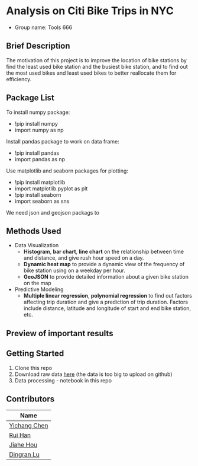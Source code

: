 # Analysis on Citi Bike Trips in NYC
- Group name: Tools 666         

Brief Description
-------------------
The motivation of this project is to improve the location of bike stations by find the least used bike station and the busiest bike station, and to find out the most used bikes and least used bikes to better reallocate them for efficiency. 


Package List
-----------------------
To install numpy package:
- !pip install numpy
- import numpy as np

Install pandas package to work on data frame:
- !pip install pandas
- import pandas as np

Use matplotlib and seaborn packages for plotting:
- !pip install matplotlib
- import matplotlib.pyplot as plt
- !pip install seaborn
- import seaborn as sns

We need json and geojson packags to 

Methods Used
------------
- Data Visualization 
  - **Histogram**, **bar chart**, **line chart** on the relationship between time and distance, and give rush hour speed on a day.
  - **Dynamic heat map** to provide a dynamic view of the frequency of bike station using on a weekday per hour. 
  - **GeoJSON** to provide detailed information about a given bike station on the map
- Predictive Modeling
  - **Multiple linear regression**, **polynomial regression** to find out factors affecting trip duration and give a prediction of trip duration. Factors include distance, latitude and longitude of start and end bike station, etc. 


Preview of important results 
------------------


Getting Started
------------------
1. Clone this repo
2. Download raw data [here](https://s3.amazonaws.com/tripdata/201810-citibike-tripdata.csv.zip) (the data is too big to upload on github)
3. Data processing - notebook in this repo


Contributors
------------------
|Name     |  
|---------|
|[Yichang Chen](https://github.com/[yichangchen1030])| 
|[Rui Han](https://github.com/[harry0107100]) | 
|[Jiahe Hou](https://github.com/[jiahehousherry]) | 
|[Dingran Lu](https://github.com/[LDRRRR]) | 
